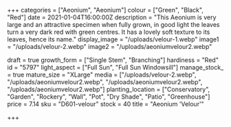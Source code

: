 +++
categories = ["Aeonium", "Aeonium"]
colour = ["Green", "Black", "Red"]
date = 2021-01-04T16:00:00Z
description = "This Aeonium is very large and an attractive specimen when fully grown, in good light the leaves turn a very dark red with green centres. It has a lovely soft texture to its leaves, hence its name."
display_image = "/uploads/velour-1.webp"
image1 = "/uploads/velour-2.webp"
image2 = "/uploads/aeoniumvelour2.webp"

draft = true
growth_form = ["Single Stem", "Branching"]
hardiness = "Red"
id = "5797"
light_aspect = ["Full Sun", "Full Sun Windowsill"]
manage_stock_ = true
mature_size = "XLarge"
media = ["/uploads/velour-2.webp", "/uploads/aeoniumvelour2.webp", "/uploads/aeoniumvelour2.webp", "/uploads/aeoniumvelour2.webp"]
planting_location = ["Conservatory", "Garden", "Rockery", "Wall", "Pot", "Dry Shade", "Patio", "Greenhouse"]
price = 7.14
sku = "D601-velour"
stock = 40
title = "Aeonium 'Velour'"

+++
